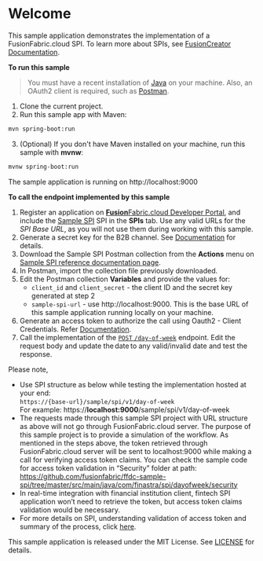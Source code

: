 # Welcome

This sample application demonstrates the implementation of a FusionFabric.cloud SPI. To learn more about SPIs, see [FusionCreator Documentation](https://developer.fusionfabric.cloud/documentation/spi-implementation).

**To run this sample**

> You must have a recent installation of [Java](https://www.java.com/en/) on your machine. Also, an OAuth2 client is required, such as [Postman](https://www.postman.com/).

1. Clone the current project.
2. Run this sample app with Maven:

```sh
mvn spring-boot:run
```

3. (Optional) If you don't have Maven installed on your machine, run this sample with **mvnw**:

```sh
mvnw spring-boot:run
```

The sample application is running on http://localhost:9000

**To call the endpoint implemented by this sample**

1. Register an application on [**Fusion**Fabric.cloud Developer Portal](https://developer.fusionfabric.cloud), and include the [Sample SPI](https://developer.fusionfabric.cloud/api/sample-spi-v1-0504c686-15d4-4002-bc11-8c1791807fa4/docs) SPI in the **SPIs** tab. Use any valid URLs for the _SPI Base URL_, as you will not use them during working with this sample.
2. Generate a secret key for the B2B channel. See [Documentation](https://developer.fusionfabric.cloud/documentation/get-started/postman-client-credentials) for details.
3. Download the Sample SPI Postman collection from the **Actions** menu on [Sample SPI reference documentation page](https://developer.fusionfabric.cloud/api/sample-spi-v1-0504c686-15d4-4002-bc11-8c1791807fa4/docs).
4. In Postman, import the collection file previously downloaded.
5. Edit the Postman collection **Variables** and provide the values for:
   - `client_id` and `client_secret` - the client ID and the secret key generated at step 2
   - `sample-spi-url` - use http://localhost:9000. This is the base URL of this sample application running locally on your machine.
6. Generate an access token to authorize the call using Oauth2 - Client Credentials. Refer [Documentation](https://developer.fusionfabric.cloud/documentation/get-started/postman-client-credentials).
7. Call the implementation of the [`POST` `/day-of-week`](https://developer.fusionfabric.cloud/api/sample-spi-v1-0504c686-15d4-4002-bc11-8c1791807fa4/docs#operation/dayOfWeek) endpoint. Edit the request body and update the date to any valid/invalid date and test the response.

Please note,

- Use SPI structure as below while testing the implementation hosted at your end:  
  `https://{base-url}/sample/spi/v1/day-of-week`<br/>
  For example: https://**localhost:9000**/sample/spi/v1/day-of-week
- The requests made through this sample SPI project with URL structure as above will not go through FusionFabric.cloud server. The purpose of this sample project is to provide a simulation of the workflow. As mentioned in the steps above, the token retrieved through FusionFabric.cloud server will be sent to localhost:9000 while making a call for verifying access token claims. You can check the sample code for access token validation in “Security” folder at path:<br/>
  https://github.com/fusionfabric/ffdc-sample-spi/tree/master/src/main/java/com/finastra/spi/dayofweek/security
- In real-time integration with financial institution client, fintech SPI application won’t need to retrieve the token, but access token claims validation would be necessary.
- For more details on SPI, understanding validation of access token and summary of the process, click [here](https://developer.fusionfabric.cloud/documentation/platform-deep-dive/spi-implementation).

This sample application is released under the MIT License. See [LICENSE](LICENSE) for details.
